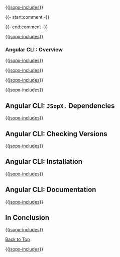 ﻿{{[jsopx-includes](AllGlobal/Master/Includes/Sections/Technologies/AngularCli/Header.md)}}


{{- start:comment -}}
<!-- START JSOPX NOVA DOCX HEADER
group: 'Technologies'
subGroup: 'Angular CLI'
IsProductionReady: true
IsDraft: false
toc: true
END JSOPX NOVA DOCX HEADER -->
{{- end:comment -}}

{{[jsopx-includes](AllGlobal/Master/Includes/Common/Draft-Notice.md)}}

### Angular CLI : Overview

{{[jsopx-includes](AllGlobal/Master/Includes/Sections/Technologies/AngularCli/Overview.md)}}

{{[jsopx-includes](AllGlobal/Master/Includes/Common/Current-Phase.md)}}

{{[jsopx-includes](AllGlobal/Master/Includes/Sections/Technologies/AngularCli/BodyContent.md)}}

{{[jsopx-includes](AllGlobal/Master/Includes/Common/Alerts-Current.md)}}


## Angular CLI: `JSopX.` Dependencies

{{[jsopx-includes](AllGlobal/Master/Includes/Sections/Technologies/AngularCli/JsopxDependencies.md)}}


## Angular CLI: Checking Versions

{{[jsopx-includes](AllGlobal/Master/Includes/Sections/Technologies/AngularCli/CheckingVersions.md)}}


## Angular CLI: Installation

{{[jsopx-includes](AllGlobal/Master/Includes/Sections/Technologies/AngularCli/Installation.md)}}

## Angular CLI: Documentation

{{[jsopx-includes](AllGlobal/Master/Includes/Sections/Technologies/AngularCli/Documentation.md)}}

## In Conclusion

{{[jsopx-includes](AllGlobal/Master/Includes/Sections/Technologies/AngularCli/InConclusion.md)}}

[Back to Top](#table-of-contents)

{{[jsopx-includes](AllGlobal/Master/Includes/Layout/Footer.md)}}